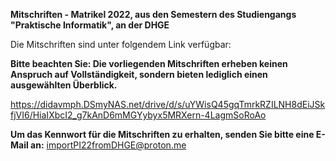 **Mitschriften - Matrikel 2022, aus den Semestern des Studiengangs "Praktische Informatik", an der DHGE**

Die Mitschriften sind unter folgendem Link verfügbar:

**Bitte beachten Sie: 
Die vorliegenden Mitschriften erheben keinen Anspruch auf Vollständigkeit, sondern bieten lediglich einen ausgewählten Überblick.**

https://didavmph.DSmyNAS.net/drive/d/s/uYWisQ45gqTmrkRZILNH8dEiJSkfjVI6/HiaIXbcI2_g7kAnD6mMGYybyx5MRXern-4LagmSoRoAo

**Um das Kennwort für die Mitschriften zu erhalten, senden Sie bitte eine E-Mail an:** importPI22fromDHGE@proton.me

